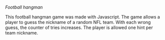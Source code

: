 *Football hangman*

This football hangman game was made with Javascript. 
The game allows a player to guess the nickname of a random NFL team. With each wrong guess, the counter of tries increases. The player is allowed one hint per team nickname.
